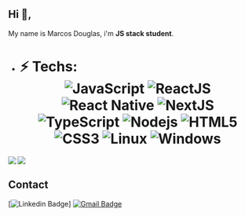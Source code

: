 ## Hi 👋, 
My name is Marcos Douglas, i'm **JS stack student**. 

-  # ⚡ Techs: <div align="center"> ![JavaScript](https://img.shields.io/badge/-JavaScript-%23F7DF1C?style=flat-square&logo=javascript&logoColor=000000&labelColor=%23F7DF1C&color=%23FFCE5A) ![ReactJS](https://img.shields.io/badge/-ReactJS-%23282C34?style=flat-square&logo=react) ![React Native](https://img.shields.io/badge/-React%20Native-%23282C34?style=flat-square&logo=react) ![NextJS](https://img.shields.io/badge/-NextJs-%231572B6?style=flat-square&logo=react) ![TypeScript](https://img.shields.io/badge/-TypeScript-%23282C34?style=flat-square&logo=typescript&logoColor=007bcd) ![Nodejs](https://img.shields.io/badge/-Nodejs-black?style=flat-square&logo=Node.js) ![HTML5](https://img.shields.io/badge/-HTML5-%23E44D27?style=flat-square&logo=html5&logoColor=ffffff) ![CSS3](https://img.shields.io/badge/-CSS3-%231572B6?style=flat-square&logo=css3) ![Linux](https://img.shields.io/badge/-linux-%231572B6?style=flat-square&logo=linux) ![Windows](https://img.shields.io/badge/-windows-%231572B6?style=flat-square&logo=windows)
  </div>

<a href="https://github.com/Atanazio01/github-readme-stats">
  <img align="center" src="https://github-readme-stats.vercel.app/api?username=Atanazio01&show_icons=true&theme=dracula" />
</a>
<a href="https://github.com/Atanazio01/convoychat">
  <img align="left" src="https://github-readme-stats.vercel.app/api/top-langs/?username=Atanazio01&theme=dracula" />
</a>

## Contact
[![Linkedin Badge](https://img.shields.io/badge/-marcosdouglas-blue?style=flat-square&logo=Linkedin&logoColor=white&link=https://www.linkedin.com/in/marcos-douglas-fernandes-atanazio-b74044170/)]
[![Gmail Badge](https://img.shields.io/badge/-marcosd.atanazio@gmail.com-c14438?style=flat-square&logo=Mail.Ru&logoColor=white&link=mailto:marcosd.atanazio@gmail.com)](mailto:marcosd.atanazio@gmail.com)
